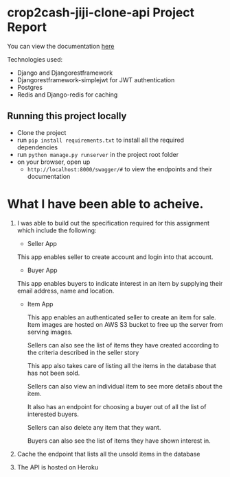 # crop2cash-jiji-clone-api Project Report

You can view the documentation [here](https://c2c-jiji-clone.herokuapp.com/swagger/)

Technologies used:
- Django and Djangorestframework
- Djangorestframework-simplejwt for JWT authentication
- Postgres
- Redis and Django-redis for caching


## Running this project locally

- Clone the project
- run `pip install requirements.txt` to install all the required dependencies
- run `python manage.py runserver` in the project root folder
- on your browser, open up
  - `http://localhost:8000/swagger/#` to view the endpoints and their documentation
  
# What I have been able to acheive.

1.  I was able to build out the specification required for this assignment which include the following:
      - Seller App
  
    This app enables seller to create account and login into that account.
      - Buyer App
  
    This app enables buyers to indicate interest in an item by supplying their email address, name and location.
  
      - Item App

          This app enables an authenticated seller to create an item for sale. Item images are hosted on AWS S3       bucket to free up the server from serving images.

          Sellers can also see the list of items they have created according to the criteria described in the seller story
      
          This app also takes care of listing all the items in the database that has not been sold.

          Sellers can also view an individual item to see more details about the item.

          It also has an endpoint for choosing a buyer out of all the list of interested buyers.

          Sellers can also delete any item that they want.

          Buyers can also see the list of items they have shown interest in.
      
2. Cache the endpoint that lists all the unsold items in the database
3. The API is hosted on Heroku

